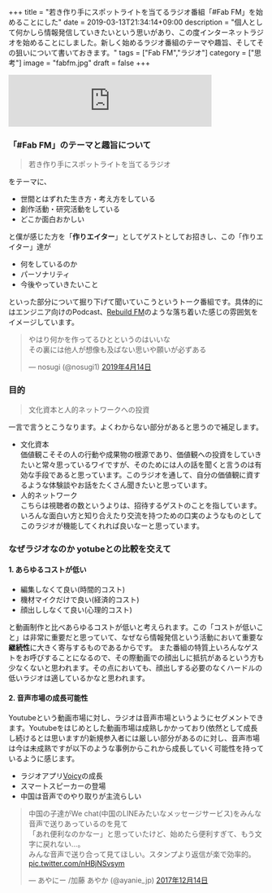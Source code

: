 +++
title = "若き作り手にスポットライトを当てるラジオ番組「#Fab FM」を始めることにした"
date = 2019-03-13T21:34:14+09:00
description = "個人として何かしら情報発信していきたいという思いがあり、この度インターネットラジオを始めることにしました。新しく始めるラジオ番組のテーマや趣旨、そしてその狙いについて書いておきます。"
tags = ["Fab FM","ラジオ"]
category = ["思考"]
image = "fabfm.jpg"
draft = false
+++

<iframe src="https://anchor.fm/fab-fm/embed" height="102px" width="400px" frameborder="0" scrolling="no"></iframe>

### 「#Fab FM」のテーマと趣旨について
> 若き作り手にスポットライトを当てるラジオ

をテーマに、

- 世間とはずれた生き方・考え方をしている
- 創作活動・研究活動をしている
- どこか面白おかしい

と僕が感じた方を「**作りエイター**」としてゲストとしてお招きし、この「作りエイター」達が

- 何をしているのか
- パーソナリティ
- 今後やっていきたいこと

といった部分について掘り下げて聞いていこうというトーク番組です。具体的にはエンジニア向けのPodcast、[Rebuild FM](https://podcasts.apple.com/us/podcast/rebuild/id603013428?mt=2)のような落ち着いた感じの雰囲気をイメージしています。

<blockquote class="twitter-tweet" data-lang="ja"><p lang="ja" dir="ltr">やはり何かを作ってるひとというのはいいな<br>その裏には他人が想像も及ばない思いや願いが必ずある</p>&mdash; nosugi (@nosugi1) <a href="https://twitter.com/nosugi1/status/1117372281695555584?ref_src=twsrc%5Etfw">2019年4月14日</a></blockquote>
<script async src="https://platform.twitter.com/widgets.js" charset="utf-8"></script>

### 目的
> 文化資本と人的ネットワークへの投資

一言で言うとこうなります。よくわからない部分があると思うので補足します。

- 文化資本  
価値観こそその人の行動や成果物の根源であり、価値観への投資をしていきたいと常々思っているワイですが、そのためには人の話を聞くと言うのは有効な手段であると思っています。このラジオを通して、自分の価値観に資するような体験談やお話をたくさん聞きたいと思っています。
- 人的ネットワーク  
こちらは視聴者の数というよりは、招待するゲストのことを指しています。いろんな面白い方と知り合えたり交流を持つための口実のようなものとしてこのラジオが機能してくれれば良いなーと思っています。

### なぜラジオなのか yotubeとの比較を交えて
####  1. あらゆるコストが低い
- 編集しなくて良い(時間的コスト)
- 機材マイクだけで良い(経済的コスト)
- 顔出ししなくて良い(心理的コスト)

と動画制作と比べあらゆるコストが低いと考えられます。この「コストが低いこと」は非常に重要だと思っていて、なぜなら情報発信という活動において重要な**継続性**に大きく寄与するものであるからです。
また番組の特質上いろんなゲストをお呼びすることになるので、その際動画での顔出しに抵抗があるという方も少なくないと思われます。その点においても、顔出しする必要のなくハードルの低いラジオは適しているかなと思われます。

#### 2. 音声市場の成長可能性
Youtubeという動画市場に対し、ラジオは音声市場というようにセグメントできます。Youtubeをはじめとした動画市場は成熟しかかっており(依然として成長し続けるとは思いますが)新規参入者には厳しい部分があるのに対し、音声市場は今は未成熟ですが以下のような事例からこれから成長していく可能性を持っているように感じます。

- ラジオアプリ[Voicy](https://voicy.jp/)の成長
- スマートスピーカーの登場
- 中国は音声でのやり取りが主流らしい
<blockquote class="twitter-tweet" data-lang="ja"><p lang="ja" dir="ltr">中国の子達がWe chat(中国のLINEみたいなメッセージサービス)をみんな音声で送りあっているのを見て<br>「あれ便利なのかなー」と思っていたけど、始めたら便利すぎて、もう文字に戻れない...。<br>みんな音声で送り合って見てほしい。スタンプより返信が楽で効率的。 <a href="https://t.co/nHBjNSvsym">pic.twitter.com/nHBjNSvsym</a></p>&mdash; あやにー /加藤 あやか (@ayanie_jp) <a href="https://twitter.com/ayanie_jp/status/941282548340080640?ref_src=twsrc%5Etfw">2017年12月14日</a></blockquote>
<script async src="https://platform.twitter.com/widgets.js" charset="utf-8"></script>
